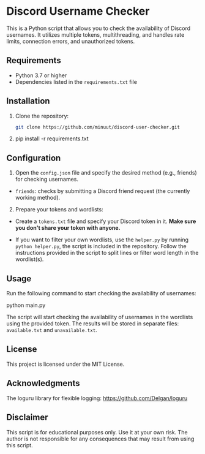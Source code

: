 # Discord Username Checker

This is a Python script that allows you to check the availability of Discord usernames. It utilizes multiple tokens, multithreading, and handles rate limits, connection errors, and unauthorized tokens.

## Requirements

- Python 3.7 or higher
- Dependencies listed in the `requirements.txt` file

## Installation

1. Clone the repository:

   ```bash
   git clone https://github.com/minuut/discord-user-checker.git

2. pip install -r requirements.txt


## Configuration

1. Open the `config.json` file and specify the desired method (e.g., friends) for checking usernames.

- `friends`: checks by submitting a Discord friend request (the currently working method).

2. Prepare your tokens and wordlists:

- Create a `tokens.txt` file and specify your Discord token in it. **Make sure you don't share your token with anyone.**

- If you want to filter your own wordlists, use the `helper.py` by running `python helper.py`, the script is included in the repository. Follow the instructions provided in the script to split lines or filter word length in the wordlist(s). 

## Usage

Run the following command to start checking the availability of usernames:

python main.py

The script will start checking the availability of usernames in the wordlists using the provided token. The results will be stored in separate files: `available.txt` and `unavailable.txt`.

## License

This project is licensed under the MIT License.

## Acknowledgments

The loguru library for flexible logging: https://github.com/Delgan/loguru

## Disclaimer
This script is for educational purposes only. Use it at your own risk. The author is not responsible for any consequences that may result from using this script.
